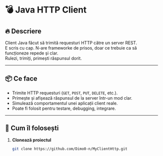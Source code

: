 # 💣 Java HTTP Client

## 🔥 Descriere

Client Java făcut să trimită requesturi HTTP către un server REST.  
E scris cu cap. N-are frameworke de prisos, doar ce trebuie ca să funcționeze repede și clar.  
Rulezi, trimiți, primești răspunsul dorit.

---

## 📦 Ce face

- Trimite HTTP requesturi (`GET`, `POST`, `PUT`, `DELETE`, etc.).
- Primește și afișează răspunsul de la server într-un mod clar.
- Simulează comportamentul unei aplicații client reale.
- Poate fi folosit pentru testare, debugging, integrare.

---

## 🚀 Cum îl folosești

1. **Clonează proiectul**
   ```bash
   git clone https://github.com/Dimo0-n/MyClientHttp.git

